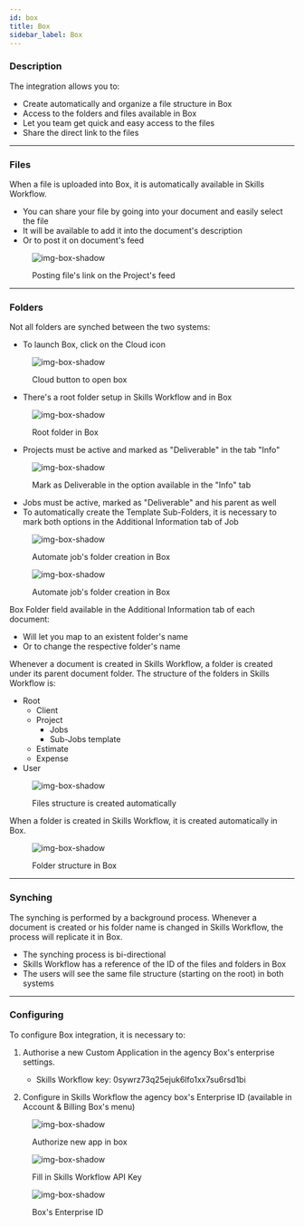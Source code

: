 ```yaml
---
id: box
title: Box
sidebar_label: Box
---
```


### Description

The integration allows you to:

- Create automatically and organize a file structure in Box
- Access to the folders and files available in Box
- Let you team get quick and easy access to the files
- Share the direct link to the files

---

### Files

When a file is uploaded into Box, it is automatically available in Skills Workflow.

- You can share your file by going into your document and easily select the file
- It will be available to add it into the document's description
- Or to post it on document's feed

<figure>

![img-box-shadow](/img/integrations/box1.png)

<figcaption>Posting file's link on the Project's feed</figcaption>
</figure>

---

### Folders

Not all folders are synched between the two systems:

- To launch Box, click on the Cloud icon

<figure>

![img-box-shadow](/img/integrations/box2.png)

<figcaption>Cloud button to open box</figcaption>
</figure>

- There's a root folder setup in Skills Workflow and in Box

<figure>

![img-box-shadow](/img/integrations/box3.png)

<figcaption>Root folder in Box</figcaption>
</figure>

- Projects must be active and marked as "Deliverable" in the tab "Info"

<figure>

![img-box-shadow](/img/integrations/box4.png)

<figcaption>Mark as Deliverable in the option available in the "Info" tab</figcaption>
</figure>

- Jobs must be active, marked as "Deliverable" and his parent as well
- To automatically create the Template Sub-Folders, it is necessary to mark both options in the Additional Information tab of Job

<figure>

![img-box-shadow](/img/integrations/box5.png)

<figcaption>Automate job's folder creation in Box</figcaption>
</figure>

<figure>

![img-box-shadow](/img/integrations/box6.png)

<figcaption>Automate job's folder creation in Box</figcaption>
</figure>

Box Folder field available in the Additional Information tab of each document:

- Will let you map to an existent folder's name
- Or to change the respective folder's name

Whenever a document is created in Skills Workflow, a folder is created under its parent document folder. The structure of the folders in Skills Workflow is:

- Root
  - Client
  - Project
    - Jobs
    - Sub-Jobs template
  - Estimate
  - Expense
- User

<figure>

![img-box-shadow](/img/integrations/box7.png)

<figcaption>Files structure is created automatically</figcaption>
</figure>

When a folder is created in Skills Workflow, it is created automatically in Box.

<figure>

![img-box-shadow](/img/integrations/box8.png)

<figcaption>Folder structure in Box</figcaption>
</figure>

---

### Synching

The synching is performed by a background process. Whenever a document is created or his folder name is changed in Skills Workflow, the process will replicate it in Box.

- The synching process is bi-directional
- Skills Workflow has a reference of the ID of the files and folders in Box
- The users will see the same file structure (starting on the root) in both systems

---

### Configuring

To configure Box integration, it is necessary to:

1. Authorise a new Custom Application in the agency Box's enterprise settings.

   - Skills Workflow key: 0sywrz73q25ejuk6lfo1xx7su6rsd1bi

2. Configure in Skills Workflow the agency box's Enterprise ID (available in Account & Billing Box's menu)

<figure>

![img-box-shadow](/img/integrations/box9.png)

<figcaption>Authorize new app in box</figcaption>
</figure>

<figure>

![img-box-shadow](/img/integrations/box10.png)

<figcaption>Fill in Skills Workflow API Key</figcaption>
</figure>

<figure>

![img-box-shadow](/img/integrations/box11.png)

<figcaption>Box's Enterprise ID</figcaption>
</figure>
